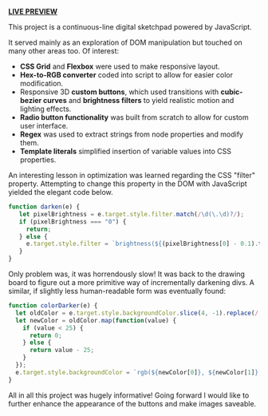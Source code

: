 [**LIVE PREVIEW**](https://asbelljc.github.io/etch-a-sketch/)

This project is a continuous-line digital sketchpad powered by JavaScript.

It served mainly as an exploration of DOM manipulation but touched on many other areas too. Of interest:
- **CSS Grid** and **Flexbox** were used to make responsive layout.
- **Hex-to-RGB converter** coded into script to allow for easier color modification.
- Responsive 3D **custom buttons**, which used transitions with **cubic-bezier curves** and **brightness filters** to yield realistic motion and lighting effects.
- **Radio button functionality** was built from scratch to allow for custom user interface.
- **Regex** was used to extract strings from node properties and modify them.
- **Template literals** simplified insertion of variable values into CSS properties.

An interesting lesson in optimization was learned regarding the CSS "filter" property. Attempting to change this property in the DOM with JavaScript yielded the elegant code below.
```javascript
function darken(e) {
   let pixelBrightness = e.target.style.filter.match(/\d(\.\d)?/);  
   if (pixelBrightness === "0") {
     return;
   } else {
     e.target.style.filter = `brightness(${(pixelBrightness[0] - 0.1).toFixed(1)})`;
   }
}
```
Only problem was, it was horrendously slow! It was back to the drawing board to figure out a more primitive way of incrementally darkening divs. A similar, if slightly less human-readable form was eventually found:
```javascript
function colorDarker(e) {
  let oldColor = e.target.style.backgroundColor.slice(4, -1).replace(/ /g, "").split(",");
  let newColor = oldColor.map(function(value) {
    if (value < 25) {
      return 0;
    } else {
      return value - 25;
    }
  });
  e.target.style.backgroundColor = `rgb(${newColor[0]}, ${newColor[1]}, ${newColor[2]})`
}
```

All in all this project was hugely informative! Going forward I would like to further enhance the appearance of the buttons and make images saveable.
